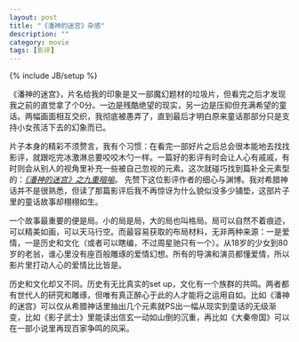 ```yaml
---
layout: post
title: "《潘神的迷宫》杂感"
description: ""
category: movie
tags: [影评]
---
```

{% include JB/setup %}

《潘神的迷宫》，片名给我的印象是又一部魔幻题材的垃圾片，但看完之后才发现我之前的直觉拿了个0分。一边是残酷绝望的现实，另一边是压抑但充满希望的童话。两幅画面相互交织，我彻底被愚弄了，直到最后才明白原来童话那部分只是支持小女孩活下去的幻象而已。

片子本身的精彩不须赘言，我有个习惯：在看完一部好片之后总会很本能地去找找影评，就跟吃完冰激淋总要咬咬木勺一样。一篇好的影评有时会让人心有戚戚，有时则会从别人的视角里补充一些被自己忽视的元素。这次就碰巧找到篇补全元素型的：*[《潘神的迷宫》之九重暗喻](http://movie.douban.com/subject/1767042/discussion/22526988/)*。 先赞下这位影评作者的细心与渊博。我对希腊神话并不是很熟悉，但读了那篇影评后我不再惊讶为什么貌似没多少铺垫，这部片子里的童话故事却栩栩如生。

一个故事最重要的便是局。小的局是局，大的局也叫格局。局可以自然不着痕迹，可以精美如画，可以天马行空。而最容易获取的布局材料，无非两种来源：一是爱情，一是历史和文化（或者可以瞎编，不过周星驰只有一个）。从18岁的少女到80岁的老翁，谁心里没有座百般雕琢的爱情幻想。所有的导演和演员都懂爱情，所以影片里打动人心的爱情比比皆是。

历史和文化却又不同。历史有无比真实的set up，文化有一个族群的共鸣。两者都有世代人的研究和雕琢，但唯有真正醉心于此的人才能将之运用自如。比如《潘神的迷宫》可以仅从希腊神话里抽出几个元素就PS出一幅从现实到童话的无级渐变，比如《影子武士》里能读出信玄一动如山倒的沉重，再比如《大秦帝国》可以在一部小说里再现百家争鸣的风采。